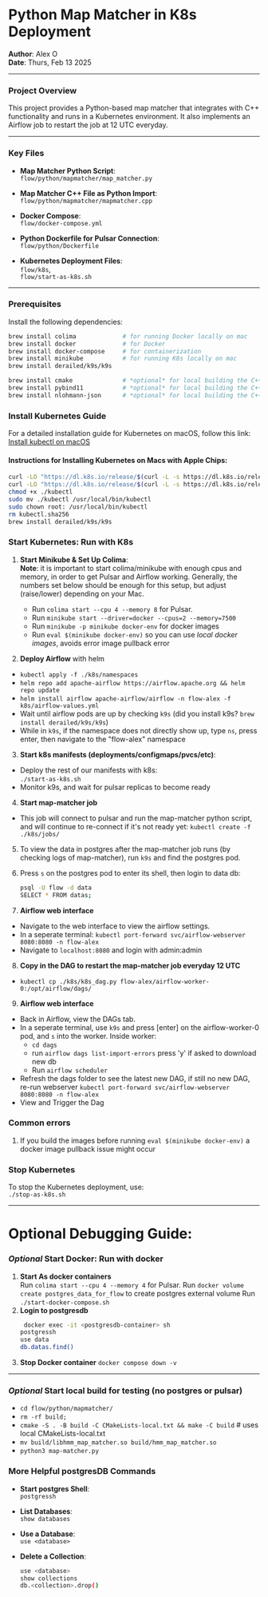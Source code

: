 # Python Map Matcher in K8s Deployment  
**Author**: Alex O  
**Date**: Thurs, Feb 13 2025

---

### Project Overview

This project provides a Python-based map matcher that integrates with C++ functionality and runs in a Kubernetes environment. It also implements an Airflow job to restart the job at 12 UTC everyday.

---

### Key Files

- **Map Matcher Python Script**:  
  `flow/python/mapmatcher/map_matcher.py`

- **Map Matcher C++ File as Python Import**:  
  `flow/python/mapmatcher/mapmatcher.cpp`

- **Docker Compose**:  
  `flow/docker-compose.yml`

- **Python Dockerfile for Pulsar Connection**:  
  `flow/python/Dockerfile`

- **Kubernetes Deployment Files**:  
  `flow/k8s`,  
  `flow/start-as-k8s.sh`

---

### Prerequisites

Install the following dependencies:

```bash
brew install colima             # for running Docker locally on mac
brew install docker             # for Docker
brew install docker-compose     # for containerization
brew install minikube           # for running K8s locally on mac
brew install derailed/k9s/k9s
```

```bash
brew install cmake              # *optional* for local building the C++ file locally
brew install pybind11           # *optional* for local building the C++ file locally
brew install nlohmann-json      # *optional* for local building the C++ file locally
```

### Install Kubernetes Guide

For a detailed installation guide for Kubernetes on macOS, follow this link:  
[Install kubectl on macOS](https://kubernetes.io/docs/tasks/tools/install-kubectl-macos/)

#### Instructions for Installing Kubernetes on Macs with Apple Chips:

```bash
curl -LO "https://dl.k8s.io/release/$(curl -L -s https://dl.k8s.io/release/stable.txt)/bin/darwin/arm64/kubectl"
curl -LO "https://dl.k8s.io/release/$(curl -L -s https://dl.k8s.io/release/stable.txt)/bin/darwin/arm64/kubectl.sha256"
chmod +x ./kubectl
sudo mv ./kubectl /usr/local/bin/kubectl
sudo chown root: /usr/local/bin/kubectl
rm kubectl.sha256
brew install derailed/k9s/k9s
```

### Start Kubernetes: Run with K8s

1. **Start Minikube & Set Up Colima**:  
   **Note**: it is important to start colima/minikube with enough cpus and memory, in order to get Pulsar and Airflow working.
   Generally, the numbers set below should be enough for this setup, but adjust (raise/lower) depending on your Mac.
   - Run `colima start --cpu 4 --memory 8` for Pulsar.
   - Run `minikube start --driver=docker --cpus=2 --memory=7500`
   - Run `minikube -p minikube docker-env` for docker images
   - Run `eval $(minikube docker-env)` so you can use *local docker images*, avoids error image pullback error


2. **Deploy Airflow** with helm
  - `kubectl apply -f ./k8s/namespaces`
  - `helm repo add apache-airflow https://airflow.apache.org && helm repo update`
  - `helm install airflow apache-airflow/airflow -n flow-alex -f k8s/airflow-values.yml`
  - Wait until airflow pods are up by checking `k9s` (did you install k9s? `brew install derailed/k9s/k9s`)
  - While in `k9s`, if the namespace does not directly show up, type `ns`, press enter, then navigate to the "flow-alex" namespace

3. **Start k8s manifests (deployments/configmaps/pvcs/etc)**:  
  - Deploy the rest of our manifests with k8s:  
     `./start-as-k8s.sh`
  - Monitor k9s, and wait for pulsar replicas to become ready

4. **Start map-matcher job**
  - This job will connect to pulsar and run the map-matcher python script, and will continue to re-connect if it's not ready yet:
   `kubectl create -f ./k8s/jobs/`

5. To view the data in postgres after the map-matcher job runs (by checking logs of map-matcher), run `k9s` and find the postgres pod.

6. Press `s` on the postgres pod to enter its shell, then login to data db:
   ``` bash
   psql -U flow -d data
   SELECT * FROM datas;
   ```

7. **Airflow web interface**
  - Navigate to the web interface to view the airflow settings.
  - In a seperate terminal: `kubectl port-forward svc/airflow-webserver 8080:8080 -n flow-alex`
  - Navigate to `localhost:8080` and login with admin:admin

8. **Copy in the DAG to restart the map-matcher job everyday 12 UTC**
  - `kubectl cp ./k8s/k8s_dag.py flow-alex/airflow-worker-0:/opt/airflow/dags/`

9. **Airflow web interface**
  - Back in Airflow, view the DAGs tab.
  - In a seperate terminal, use `k9s` and press [enter] on the airflow-worker-0 pod, and `s` into the worker.
    Inside worker:
    - `cd dags`
    - run `airflow dags list-import-errors` press 'y' if asked to download new db
    - Run `airflow scheduler`
  - Refresh the dags folder to see the latest new DAG, if still no new DAG, re-run webserver `kubectl port-forward svc/airflow-webserver 8080:8080 -n flow-alex`
  - View and Trigger the Dag


### Common errors
1) If you build the images before running `eval $(minikube docker-env)` a docker image pullback issue might occur

### Stop Kubernetes

To stop the Kubernetes deployment, use:  
`./stop-as-k8s.sh`

---

# Optional Debugging Guide:

### *Optional* Start Docker: Run with docker

1. **Start As docker containers**  
   Run `colima start --cpu 4 --memory 4` for Pulsar. 
   Run `docker volume create postgres_data_for_flow` to create postgres external volume
   Run `./start-docker-compose.sh`
2. **Login to postgresdb**
   ```bash
    docker exec -it <postgresdb-container> sh
   postgressh
   use data
   db.datas.find()
   ```
3. **Stop Docker container**
   `docker compose down -v`
---


### *Optional* Start local build for testing (no postgres or pulsar)
- `cd flow/python/mapmatcher/`
- `rm -rf build;`
- `cmake -S . -B build -C CMakeLists-local.txt && make -C build` # uses local CMakeLists-local.txt
- `mv build/libhmm_map_matcher.so build/hmm_map_matcher.so`
- `python3 map-matcher.py`


### More Helpful postgresDB Commands

- **Start postgres Shell**:  
  `postgressh`

- **List Databases**:  
  `show databases`

- **Use a Database**:  
  `use <database>`

- **Delete a Collection**:  
  ```bash
  use <database>
  show collections
  db.<collection>.drop()
  ```